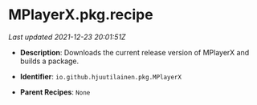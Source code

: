 # MPlayerX.pkg.recipe

_Last updated 2021-12-23 20:01:51Z_

- **Description**: Downloads the current release version of MPlayerX and builds a package.

- **Identifier**: `io.github.hjuutilainen.pkg.MPlayerX`

- **Parent Recipes**: `None`
